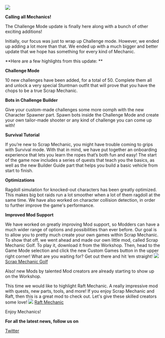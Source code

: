 ![](https://i.imgur.com/aA0xCJX.png) 

**Calling all Mechanics!**


The Challenge Mode update is finally here along with a bunch of other exciting additions!

Initially, our focus was just to wrap up Challenge mode. However, we ended up adding a lot more than that. We ended up with a much bigger and better update that we hope has something for every kind of Mechanic. 

**Here are a few highlights from this update: **


**Challenge Mode**

10 new challenges have been added, for a total of 50. Complete them all and unlock a very special Stuntman outfit that will prove that you have the chops to be a true Scrap Mechanic. 

**Bots in Challenge Builder**

Give your custom-made challenges some more oomph with the new Character Spawner part. Spawn bots inside the Challenge Mode and create your own tailor-made shooter or any kind of challenge you can come up with!

**Survival Tutorial**

If you’re new to Scrap Mechanic, you might have trouble coming to grips with Survival mode. With that in mind, we have put together an onboarding experience that lets you learn the ropes that’s both fun and easy!
The start of the game now includes a series of quests that teach you the basics, as well as the new Builder Guide part that helps you build a basic vehicle from start to finish.

**Optimizations**

Ragdoll simulation for knocked-out characters has been greatly optimized. This makes big bot raids run a lot smoother when a lot of them ragdoll at the same time. We have also worked on character collision detection, in order to further improve the game's performance.

**Improved Mod Support**

We have worked on greatly improving Mod support, so Modders can have a much wider range of options and possibilities than ever before.
Our goal is to allow you to pretty much create your own games within Scrap Mechanic. To show that off, we went ahead and made our own little mod, called Scrap Mechanic Golf. To play it, download it from the Workshop. Then, head to the Game Mode selection and click the new Custom Games button in the upper right corner!
What are you waiting for? Get out there and hit ‘em straight! 
![](https://i.imgur.com/2bAZnLe.jpg) 
[Scrap Mechanic Golf](https://steamcommunity.com/sharedfiles/filedetails/?id=2815141986)

Also! new Mods by talented Mod creators are already starting to show up on the Workshop. 

This time we would like to highlight Raft Mechanic. A really impressive mod with quests, new parts, tools, and more! If you enjoy Scrap Mechanic and Raft, then this is a great mod to check out. 
Let's give these skilled creators some love!
![](https://steamuserimages-a.akamaihd.net/ugc/1829037288468061056/69CCC9BB3F2C1A7E108BFCD3178D3F3F62B968CE/?imw=5000&imh=5000&ima=fit&impolicy=Letterbox&imcolor=%23000000&letterbox=false) 
[Raft Mechanic](https://steamcommunity.com/sharedfiles/filedetails/?id=2807590049)

Enjoy Mechanics!

**For all the latest news, follow us on**

[Twitter](https://twitter.com/ScrapMechanic)
